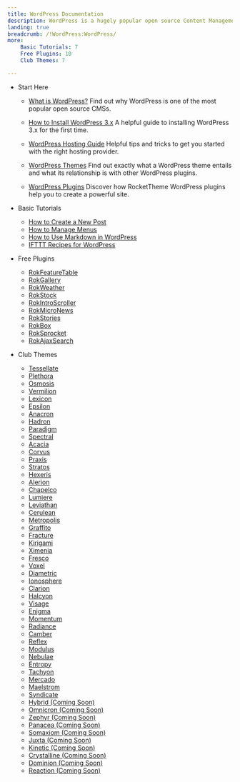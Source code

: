 ```yaml
---
title: WordPress Documentation
description: WordPress is a hugely popular open source Content Management System (CMS). This section enables you to find out more about WordPress and how to use it with RocketTheme Themes and Plugins.
landing: true
breadcrumb: /!WordPress:WordPress/
more:
	Basic Tutorials: 7
	Free Plugins: 10
	Club Themes: 7

---
```


* Start Here

	- [What is WordPress?](start/)
	  Find out why WordPress is one of the most popular open source CMSs.

	- [How to Install WordPress 3.x](start/install_wordpress_3x.md)
	  A helpful guide to installing WordPress 3.x for the first time.

	- [WordPress Hosting Guide](../hosting/wordpress.md)
	  Helpful tips and tricks to get you started with the right hosting provider.

	- [WordPress Themes](start/themes.md)
	  Find out exactly what a WordPress theme entails and what its relationship is with other WordPress plugins.

	- [WordPress Plugins](start/plugins.md)
	  Discover how RocketTheme WordPress plugins help you to create a powerful site.

<!-- -->

* Basic Tutorials

	- [How to Create a New Post](start/post.md)
	- [How to Manage Menus](start/menus.md)
	- [How to Use Markdown in WordPress](http://www.rockettheme.com/blog/wordpress/136-how-to-use-markdown-in-wordpress)
	- [IFTTT Recipes for WordPress](http://www.rockettheme.com/blog/reviews/121-ifttt-recipes-for-wordpress-users)

<!-- -->

* Free Plugins


	- [RokFeatureTable](plugins/rokfeaturetable/)
	- [RokGallery](plugins/rokgallery/)
	- [RokWeather](plugins/rokweather/)
	- [RokStock](plugins/rokstock/)
	- [RokIntroScroller](plugins/rokintroscroller)
	- [RokMicroNews](plugins/rokmicronews)
	- [RokStories](plugins/rokstories)
	- [RokBox](plugins/rokbox)
	- [RokSprocket](plugins/roksprocket/)
	- [RokAjaxSearch](plugins/rokajaxsearch/)

<!-- -->

* Club Themes

	- [Tessellate](themes/tessellate)
	- [Plethora](themes/plethora)
	- [Osmosis](themes/osmosis)
	- [Vermilion](themes/vermilion)
	- [Lexicon](themes/lexicon)
	- [Epsilon](themes/epsilon)
	- [Anacron](themes/anacron)
	- [Hadron](themes/hadron)
	- [Paradigm](themes/paradigm)
	- [Spectral](themes/spectral)
	- [Acacia](themes/acacia)
	- [Corvus](themes/corvus)
	- [Praxis](themes/praxis)
	- [Stratos](themes/stratos)
	- [Hexeris](themes/hexeris)
	- [Alerion](themes/alerion)
	- [Chapelco](themes/chapelco)
	- [Lumiere](themes/lumiere)
	- [Leviathan](themes/leviathan)
	- [Cerulean](themes/cerulean)
	- [Metropolis](themes/metropolis)
	- [Graffito](themes/graffito)
	- [Fracture](themes/fracture)
	- [Kirigami](themes/kirigami)
	- [Ximenia](themes/ximenia)
	- [Fresco](themes/fresco)
	- [Voxel](themes/voxel)
	- [Diametric](themes/diametric)
	- [Ionosphere](themes/ionosphere)
	- [Clarion](themes/clarion)
	- [Halcyon](themes/halcyon)
	- [Visage](themes/visage)
	- [Enigma](themes/enigma)
	- [Momentum](themes/momentum)
	- [Radiance](themes/radiance)
	- [Camber](themes/camber)
	- [Reflex](themes/reflex)
	- [Modulus](themes/modulus)
	- [Nebulae](themes/nebulae)
	- [Entropy](themes/entropy)
	- [Tachyon](themes/tachyon)
	- [Mercado](themes/mercado)
	- [Maelstrom](themes/maelstrom)
	- [Syndicate](themes/syndicate)
	- [Hybrid (Coming Soon)](themes/hybrid)
	- [Omnicron (Coming Soon)](themes/omnicron)
	- [Zephyr (Coming Soon)](themes/zephyr)
	- [Panacea (Coming Soon)](themes/panacea)
	- [Somaxiom (Coming Soon)](themes/somaxiom)
	- [Juxta (Coming Soon)](themes/juxta)
	- [Kinetic (Coming Soon)](themes/kinetic)
	- [Crystalline (Coming Soon)](themes/crystalline)
	- [Dominion (Coming Soon)](themes/dominion)
	- [Reaction (Coming Soon)](themes/reaction)
